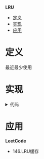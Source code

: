 **LRU**
- [定义](#定义)
- [实现](#实现)
- [应用](#应用)

# 定义 #
最近最少使用

# 实现 #
<details>
<summary>代码</summary>

type LinkedListNode struct {
	key   int
	value int
	prev  *LinkedListNode
	next  *LinkedListNode
}

type DoubleLinkedList struct {
	head *LinkedListNode
	tail *LinkedListNode
}

type HashLinkedList struct {
	linkedList *DoubleLinkedList
	data       map[int]*LinkedListNode
}

func ConstructorHashLinkedList() *HashLinkedList {
	head, tail := &LinkedListNode{}, &LinkedListNode{}
	head.next = tail
	tail.prev = head
	return &HashLinkedList{
		linkedList: &DoubleLinkedList{
			head: head,
			tail: tail,
		},
		data: make(map[int]*LinkedListNode),
	}
}

func (h *HashLinkedList) Get(key int) *LinkedListNode {
	return h.data[key]
}

func (h *HashLinkedList) Put(cur, node *LinkedListNode) {
	h.data[node.key] = node
	node.prev = cur.prev
	node.next = cur
	cur.prev.next = node
	cur.prev = node
}

func (h *HashLinkedList) Delete(node *LinkedListNode) {
	if node == nil {
		return
	}
	delete(h.data, node.key)
	node.prev.next = node.next
	node.next.prev = node.prev
}

func (h *HashLinkedList) PutHead(node *LinkedListNode) {
	h.Put(h.linkedList.head.next, node)
}

func (h *HashLinkedList) DeleteTail() {
	if h.Len() == 0 {
		return
	}
	node := h.linkedList.tail.prev
	h.Delete(node)
}

func (h *HashLinkedList) Len() int {
	return len(h.data)
}

type LRUCache struct {
	hashLinkedList *HashLinkedList
	capacity       int
}

func Constructor(capacity int) LRUCache {
	return LRUCache{
		hashLinkedList: ConstructorHashLinkedList(),
		capacity:       capacity,
	}
}

func (l *LRUCache) Get(key int) int {
	node := l.hashLinkedList.Get(key)
	if node == nil {
		return -1
	}
	l.hashLinkedList.Delete(node)
	l.hashLinkedList.PutHead(node)
	return node.value
}

func (l *LRUCache) Put(key int, value int) {
	node := l.hashLinkedList.Get(key)
	if node != nil {
		node.value = value
		l.hashLinkedList.Delete(node)
	} else {
		if l.capacity == l.hashLinkedList.Len() {
			l.hashLinkedList.DeleteTail()
		}
		node = &LinkedListNode{
			key:   key,
			value: value,
		}
	}
	l.hashLinkedList.PutHead(node)
}

</details>

# 应用 #
**LeetCode**  
- 146.LRU缓存 
